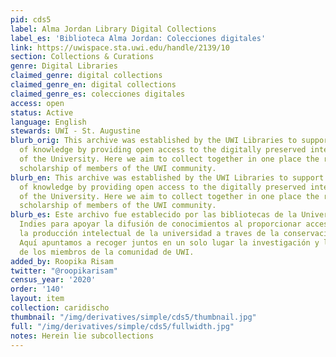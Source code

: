 ```yaml
---
pid: cds5
label: Alma Jordan Library Digital Collections
label_es: 'Biblioteca Alma Jordan: Colecciones digitales'
link: https://uwispace.sta.uwi.edu/handle/2139/10
section: Collections & Curations
genre: Digital Libraries
claimed_genre: digital collections
claimed_genre_en: digital collections
claimed_genre_es: colecciones digitales
access: open
status: Active
language: English
stewards: UWI - St. Augustine
blurb_orig: This archive was established by the UWI Libraries to support the dissemination
  of knowledge by providing open access to the digitally preserved intellectual output
  of the University. Here we aim to collect together in one place the research and
  scholarship of members of the UWI community.
blurb_en: This archive was established by the UWI Libraries to support the dissemination
  of knowledge by providing open access to the digitally preserved intellectual output
  of the University. Here we aim to collect together in one place the research and
  scholarship of members of the UWI community.
blurb_es: Este archivo fue establecido por las bibliotecas de la Universidad de West
  Indies para apoyar la difusión de conocimientos al proporcionar acceso abierto a
  la producción intelectual de la universidad a traves de la conservación digital.
  Aquí apuntamos a recoger juntos en un solo lugar la investigación y los trabajos
  de los miembros de la comunidad de UWI.
added_by: Roopika Risam
twitter: "@roopikarisam"
census_year: '2020'
order: '140'
layout: item
collection: caridischo
thumbnail: "/img/derivatives/simple/cds5/thumbnail.jpg"
full: "/img/derivatives/simple/cds5/fullwidth.jpg"
notes: Herein lie subcollections
---
```

